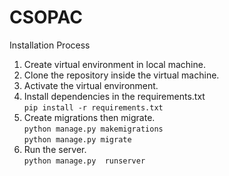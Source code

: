# CSOPAC

Installation Process
1. Create virtual environment in local machine.
2. Clone the repository inside the virtual machine.
3. Activate the virtual environment.
4. Install dependencies in the requirements.txt <br>
```pip install -r requirements.txt```
5. Create migrations then migrate.<br>
```python manage.py makemigrations```<br>
```python manage.py migrate```
6. Run the server.<br>
```python manage.py  runserver```

